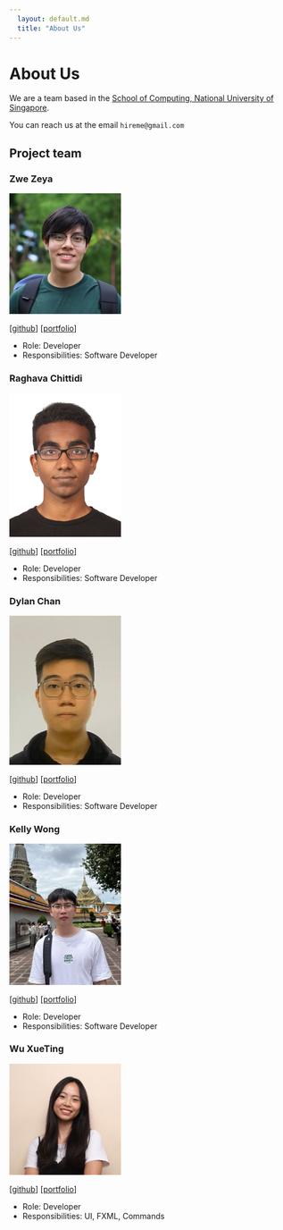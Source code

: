 ```yaml
---
  layout: default.md
  title: "About Us"
---
```


# About Us

We are a team based in the [School of Computing, National University of Singapore](http://www.comp.nus.edu.sg).

You can reach us at the email `hireme@gmail.com`

## Project team

### Zwe Zeya

<img src="images/zwezeya.png" width="200px">

[[github](https://github.com/ZweZeya)]
[[portfolio](team/zwezeya.md)]

* Role: Developer
* Responsibilities: Software Developer

### Raghava Chittidi

<img src="images/raghava-chittidi.png" width="200px">


[[github](http://github.com/Raghava-Chittidi)]
[[portfolio](team/raghava-chittidi.md)]

* Role: Developer
* Responsibilities: Software Developer

### Dylan Chan

<img src="images/choaticman.png" width="200px">

[[github](http://github.com/choaticman)] [[portfolio](team/choaticman.md)]

* Role: Developer
* Responsibilities: Software Developer

### Kelly Wong

<img src="images/woke02.png" width="200px">

[[github](http://github.com/woke02)]
[[portfolio](team/woke02.md)]

* Role: Developer
* Responsibilities: Software Developer

### Wu XueTing

<img src="images/snowstopxt.png" width="200px">

[[github](http://github.com/snowstopxt)]
[[portfolio](team/xueting.md)]

* Role: Developer
* Responsibilities: UI, FXML, Commands
